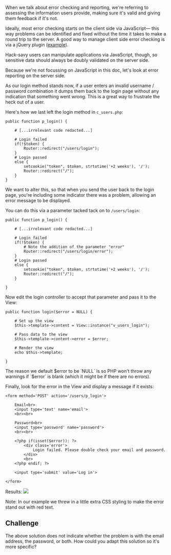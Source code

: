 When we talk about error checking and reporting, we're referring to assessing the information users provide, making sure it's valid and giving them feedback if it's not. 

Ideally, most error checking starts on the client side via JavaScript&mdash; this way problems can be identified and fixed without the time it takes to make a round trip to the server. A good way to manage client side error checking is via a jQuery plugin ([example](https://github.com/posabsolute/jQuery-Validation-Engine)).

Hack-savy users can manipulate applications via JavaScript, though, so sensitive data should always be doubly validated on the server side. 

Because we're not focussing on JavaScript in this doc, let's look at error reporting on the server side.

As our login method stands now, if a user enters an invalid username / password combination it dumps them back to the login page without any indication that something went wrong. This is a great way to frustrate the heck out of a user.

Here's how we last left the login method in `c_users.php`:

	public function p_login() {
		
		# [...irrelevant code redacted...]
				
		# Login failed
		if(!$token) {
			Router::redirect("/users/login");
		}
		# Login passed
		else {
			setcookie("token", $token, strtotime('+2 weeks'), '/');
			Router::redirect("/");
		}
	}


We want to alter this, so that when you send the user back to the login page, you're including some indicator there was a problem, allowing an error message to be displayed.

You can do this via a parameter tacked tack on to `/users/login`:

	public function p_login() {
		
		# [...irrelevant code redacted...]
				
		# Login failed
		if(!$token) {
			# Note the addition of the parameter "error"
			Router::redirect("/users/login/error"); 
		}
		# Login passed
		else {
			setcookie("token", $token, strtotime('+2 weeks'), '/');
			Router::redirect("/");
		}
	
	}
	

Now edit the login controller to accept that parameter and pass it to the View:

	public function login($error = NULL) {
		
		# Set up the view
		$this->template->content = View::instance("v_users_login");
		
		# Pass data to the view
		$this->template->content->error = $error;
		
		# Render the view
		echo $this->template;
		
	}
	
The reason we default $error to be `NULL` is so PHP won't throw any warnings if `$error` is blank (which it might be if there are no errors).
	
Finally, look for the error in the View and display a message if it exists:

	<form method='POST' action='/users/p_login'>
	
		Email<br>
		<input type='text' name='email'>	
		<br><br>
		
		Password<br>
		<input type='password' name='password'>
		<br><br>
		
		<?php if(isset($error)): ?>
			<div class='error'>
				Login failed. Please double check your email and password.
			</div>
			<br>
		<?php endif; ?>
	
		<input type='submit' value='Log in'>

	</form>

Results:
<img src='http://making-the-internet.s3.amazonaws.com/framework-login-error.png'>

Note: In our example we threw in a little extra CSS styling to make the error stand out with red text.

## Challenge
The above solution does not indicate whether the problem is with the email address, the password, or both. How could you adapt this solution so it's more specific?
